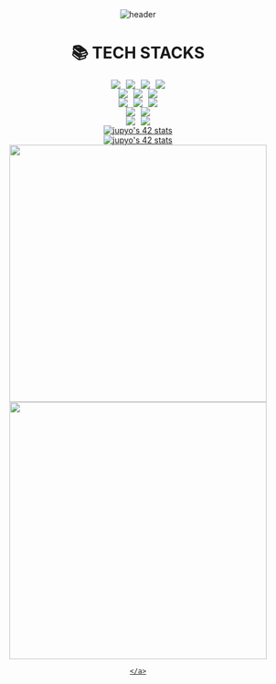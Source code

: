 <!DOCTYPE html>
<html lang="ko">
<head>
  <meta charset="UTF-8">
  <meta name="viewport" content="width=device-width, initial-scale=1.0">
  <title>Jupyo's GitHub</title>
</head>
<body>
  <!-- Header Section -->
  <div align="center">
    <img src="https://capsule-render.vercel.app/api?type=waving&color=gradient&height=300&section=header&text=Jupyo's%20GitHub" alt="header">
  </div>

  <!-- Tech Stacks Section -->
  <div align="center">
    <h1>📚 TECH STACKS</h1>
  </div>

  <div align="center">
    <!-- Languages -->
    <div style="display: flex; flex-wrap: wrap; justify-content: center; gap: 10px;">
      <img src="https://img.shields.io/badge/java-007396?style=for-the-badge&logo=java&logoColor=white">
      <img src="https://img.shields.io/badge/c%2B%2B-00599C?style=for-the-badge&logo=c%2B%2B&logoColor=white">
      <img src="https://img.shields.io/badge/python-3776AB?style=for-the-badge&logo=python&logoColor=white">
      <img src="https://img.shields.io/badge/html5-E34F26?style=for-the-badge&logo=html5&logoColor=white">
    </div>
    <!-- Databases -->
    <div style="display: flex; flex-wrap: wrap; justify-content: center; gap: 10px;">
      <img src="https://img.shields.io/badge/oracle-F80000?style=for-the-badge&logo=oracle&logoColor=white">
      <img src="https://img.shields.io/badge/mysql-4479A1?style=for-the-badge&logo=mysql&logoColor=white">
      <img src="https://img.shields.io/badge/mariaDB-003545?style=for-the-badge&logo=mariaDB&logoColor=white">
    </div>
    <!-- Frameworks -->
    <div style="display: flex; flex-wrap: wrap; justify-content: center; gap: 10px;">
      <img src="https://img.shields.io/badge/spring-6DB33F?style=for-the-badge&logo=spring&logoColor=white">
      <img src="https://img.shields.io/badge/flask-000000?style=for-the-badge&logo=flask&logoColor=white">
      <img src="https://img.shields.io/badge/flutter-02569B?style=for-the-badge&logo=flutter&logoColor=white">
    </div>
    <!-- Tools -->
    <div style="display: flex; flex-wrap: wrap; justify-content: center; gap: 10px;">
      <img src="https://img.shields.io/badge/linux-FCC624?style=for-the-badge&logo=linux&logoColor=black">
      <img src="https://img.shields.io/badge/apache%20tomcat-F8DC75?style=for-the-badge&logo=apachetomcat&logoColor=white">
    </div>
    <!-- Version Control -->
    <div style="display: flex; flex-wrap: wrap; justify-content: center; gap: 10px;">
      <img src="https://img.shields.io/badge/github-181717?style=for-the-badge&logo=github&logoColor=white">
      <img src="https://img.shields.io/badge/git-F05032?style=for-the-badge&logo=git&logoColor=white">
    </div>
  </div>

  <!-- GitHub Stats Section -->
  <div align="center">
    <div style="display: flex; justify-content: center; gap: 20px;">
       <a href="https://github.com/oakoudad/badge42">
      <img src="https://badge.mediaplus.ma/black/jupyo?1337Badge=off&UM6P=off" alt="jupyo's 42 stats" />
    </div>
  </div>

  <!-- 42 Badge -->
  <div align="center">
    <a href="https://github.com/oakoudad/badge42">
      <img src="https://badge.mediaplus.ma/black/jupyo?1337Badge=off&UM6P=off" alt="jupyo's 42 stats" />
      <img src="https://github-readme-stats.vercel.app/api?username=pyodolski&count_private=true&show_icons=true&hide_title=true&hide_border=true&theme=dark" width="450">
      <img src="https://github-readme-stats.vercel.app/api/top-langs/?username=pyodolski&layout=compact&hide=jupyter%20notebook&hide_border=true&theme=dark" width="450">
     
    </a>
  </div>
</body>
</html>
